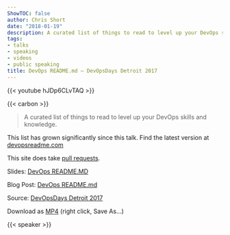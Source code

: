 ```yaml
---
ShowTOC: false
author: Chris Short
date: "2018-01-19"
description: A curated list of things to read to level up your DevOps skills and knowledge.
tags:
- talks
- speaking
- videos
- public speaking
title: DevOps README.md — DevOpsDays Detroit 2017
---
```


{{< youtube hJDp6CLvTAQ >}}

{{< carbon >}}

> A curated list of things to read to level up your DevOps skills and knowledge.

This list has grown significantly since this talk. Find the latest version at [devopsreadme.com](https://devopsreadme.com/)  

This site does take [pull requests](https://github.com/chris-short/devopsreadme.com).

Slides: [DevOps README.MD](https://speakerdeck.com/chrisshort/devops-readme-dot-md)

Blog Post: [DevOps README.md](/devops-readme.md/)  

Source: [DevOpsDays Detroit 2017](https://youtu.be/hJDp6CLvTAQ?t=16m47s)

Download as [MP4](https://cdn.chrisshort.net/chrisshort/DevOps-README.md-Chris-Short.mp4) (right click, Save As...)

{{< speaker >}}
